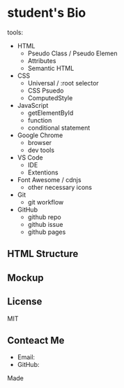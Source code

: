 # student's Bio

tools:
- HTML
    - Pseudo Class / Pseudo Elemen
    - Attributes
    - Semantic HTML
- CSS
    - Universal / :root selector
    - CSS Psuedo
    - ComputedStyle
- JavaScript
    - getElementById
    - function
    - conditional statement
- Google Chrome
    - browser
    - dev tools
- VS Code
    - IDE
    - Extentions
- Font Awesome / cdnjs
    - other necessary icons
- Git
    - git workflow
- GitHub
    - github repo
    - github issue
    - github pages

## HTML Structure

## Mockup

## License
MIT

## Conteact Me
- Email:
- GitHub:

Made 

